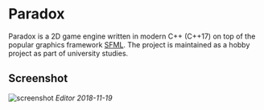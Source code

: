 # Paradox

Paradox is a 2D game engine written in modern C++ (C++17) on top of the popular graphics framework [SFML](https://github.com/SFML/SFML). 
The project is maintained as a hobby project as part of university studies.

## Screenshot
![screenshot](https://i.imgur.com/Dkg2bcG.png)
*Editor 2018-11-19*

